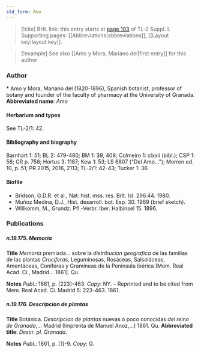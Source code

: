 ```yaml
---
std_form: Amo
---
```


> [!cite] BHL link: this entry starts at [page 103](https://www.biodiversitylibrary.org/page/33264830) of TL-2 Suppl. I.
> Supporting pages: [[Abbreviations|abbreviations]], [[Layout key|layout key]].

> [!example] See also [[Amo y Mora, Mariano del|first entry]] for this author

### Author

\* Amo y Mora, Mariano del (1820-1896), Spanish botanist, professor of botany and founder of the faculty of pharmacy at the University of Granada. 
**Abbreviated name**: *Amo*

#### Herbarium and types

See TL-2/1: 42.

#### Bibliography and biography

Barnhart 1: 51; BL 2: 479-480; BM 1: 39, 408; Colmeiro 1: clxxii (bibl.); CSP 1: 58; GR p. 758; Hortus 3: 1187; Kew 1: 53; LS 6807 ("Del Amo..."); Morren ed. 10, p. 51; PR 2015, 2016, 2113; TL-2/1: 42-43; Tucker 1: 36.

#### Biofile

- Bridson, G.D.R. et al., Nat. hist. mss. res. Brit. Isl. 296.44. 1980.
- Muñoz Medina, D.J., Hist. desarroll. bot. Esp. 30. 1969 (brief sketch).
- Willkomm, M., Grundz. Pfl.-Verbr. Iber. Halbinsel 15. 1896.

### Publications

##### n.19.175. Memoria

**Title**
*Memoria* premiada... sobre la *distribucion geografica* de las familias de las plantas *Crucíferas*, Leguminosas, Rosáceas, Salsoláceas, Amentáceas, Coníferas y Gramíneas de la Peninsula ibérica \[Mem. Real Acad. Ci., Madrid... 1861\]. Qu.

**Notes**
*Publ*.: 1861, p. \[223\]-463. *Copy*: NY. – Reprinted and to be cited from Mem. Real Acad. Ci. Madrid 5: 223-463. 1861.

##### n.19.176. Descripcion de plantas

**Title**
Botánica. *Descripcion de plantas* nuevas ó poco conocidas *del reino de Granada*,... Madrid (Imprenta de Manuel Anoz,...) 1861. Qu.
**Abbreviated title**: *Descr. pl. Granada*.

**Notes**
*Publ*.: 1861, p. \[1\]-9. *Copy*: G.


